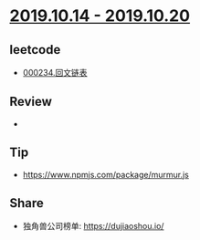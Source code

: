 # [2019.10.14 - 2019.10.20](https://github.com/vjudge/ARTS/blob/master/2019/第0027周.md)

## leetcode
* [000234.回文链表](https://github.com/vjudge/leetcode/tree/master/000201-000400/000234.回文链表)

## Review
*

## Tip
* https://www.npmjs.com/package/murmur.js

## Share
* 独角兽公司榜单: https://dujiaoshou.io/
